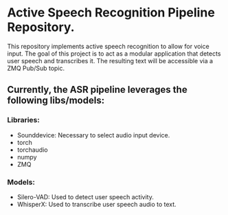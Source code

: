 # Active Speech Recognition Pipeline Repository.
This repository implements active speech recognition to allow for voice input. The goal of this project is to act as a modular application that detects user speech and transcribes it.
The resulting text will be accessible via a ZMQ Pub/Sub topic.

## Currently, the ASR pipeline leverages the following libs/models:
### Libraries:
  - Sounddevice: Necessary to select audio input device.
  - torch
  - torchaudio
  - numpy
  - ZMQ
  
### Models:
  - Silero-VAD: Used to detect user speech activity.
  - WhisperX: Used to transcribe user speech audio to text.
